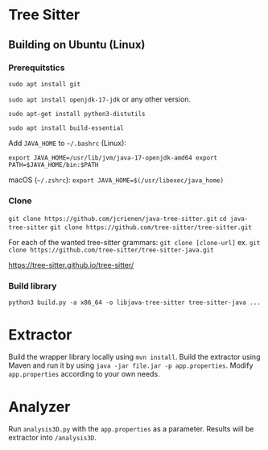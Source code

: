 # Tree Sitter
## Building on Ubuntu (Linux)

### Prerequitstics
`sudo apt install git`

`sudo apt install openjdk-17-jdk` or any other version.

`sudo apt-get install python3-distutils`

`sudo apt install build-essential`

Add `JAVA_HOME` to `~/.bashrc` (Linux):

`export JAVA_HOME=/usr/lib/jvm/java-17-openjdk-amd64 export PATH=$JAVA_HOME/bin:$PATH`

macOS (`~/.zshrc`):
`export JAVA_HOME=$(/usr/libexec/java_home)`

### Clone

`git clone https://github.com/jcrienen/java-tree-sitter.git`
`cd java-tree-sitter`
`git clone https://github.com/tree-sitter/tree-sitter.git`

For each of the wanted tree-sitter grammars:
`git clone [clone-url]`
ex. `git clone https://github.com/tree-sitter/tree-sitter-java.git`

https://tree-sitter.github.io/tree-sitter/

### Build library

`python3 build.py -a x86_64 -o libjava-tree-sitter tree-sitter-java ...`

# Extractor
Build the wrapper library locally using `mvn install`. Build the extractor using Maven and run it by using `java -jar file.jar -p app.properties`. Modify `app.properties` according to your own needs.

# Analyzer
Run `analysis3D.py` with the `app.properties` as a parameter. Results will be extractor into `/analysis3D`.